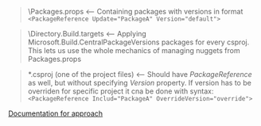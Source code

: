 >\Packages.props <-- Containing packages with versions in format `<PackageReference Update="PackageA" Version="default">`

>\Directory.Build.targets <-- Applying Microsoft.Build.CentralPackageVersions packages for every csproj. This lets us use the whole mechanics of managing nuggets from Packages.props

>*.csproj (one of the project files) <-- Should have *PackageReference* as well, but without specifying *Version* property. If version has to be overriden for specific project it cna be done with syntax: `<PackageReference Includ="PackageA" OverrideVersion="override">`

[Documentation for approach](https://github.com/microsoft/MSBuildSdks/tree/main/src/CentralPackageVersions)